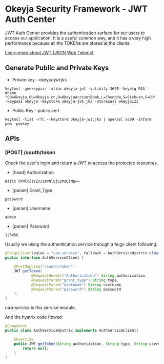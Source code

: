 # Okeyja Security Framework - JWT Auth Center
JWT Auth Center provides the authentication surface for our users to access our application.
It is a useful common way, and it has a very high performance because all the TOKENs are stored at the clients.

[Learn more about JWT (JSON Web Tokens)](https://jwt.io/ "JWT").

## Generate Public and Private Keys
* Private key - okeyja-jwt.jks
```
keytool -genkeypair -alias okeyja-jwt -validity 3650 -keyalg RSA -dname "CN=Okeyja,OU=Okeyja.cn,O=OkeyjaAccountBook,L=Chengdu,S=Sichuan,C=CH" -keypass okeyja -keystore okeyja-jwt.jks -storepass okeyja123
```
* Public Key - public.cert
```
keytool -list -rfc --keystore okeyja-jwt.jks | openssl x509 -inform pem -pubkey
```
## APIs
### [POST] /oauth/token
Check the user's login and return a JWT to access the protected resources.
* [head] Authorization
```
Basic dXNlci1zZXJ2aWNlOjEyMzQ1Ng==
```
* [param] Grant_Type
```
password
```
* [param] Username
```
admin
```
* [param] Password
```
123456
```

Usually we using the authentication service through a feign client following:

```java
@FeignClient(value = "uaa-service", fallback = AuthServiceHystrix.class)
public interface AuthServiceClient {

    @PostMapping("/oauth/token")
    JWT getToken(
            @RequestHeader("Authorization") String authorization,
            @RequestParam("grant_type") String type,
            @RequestParam("username") String username,
            @RequestParam("password") String password
    );
}
```
*uaa-service* is this service module.

And the hystrix code flowed:

```java
@Component
public class AuthServiceHystrix implements AuthServiceClient{

    @Override
    public JWT getToken(String authorization, String type, String username, String password) {
        return null;
    }
}
```